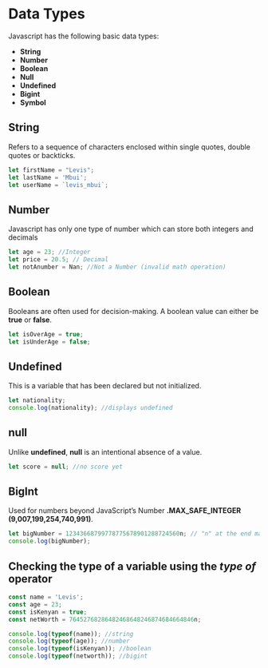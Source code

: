 # Data Types

Javascript has the following basic data types:

- **String**
- **Number**
- **Boolean**
- **Null**
- **Undefined**
- **Bigint**
- **Symbol**

## String
 
 Refers to a sequence of characters enclosed within single quotes, double quotes or backticks.

 ```js
 let firstName = "Levis";
 let lastName = 'Mbui';
 let userName = `levis_mbui`;
 ```

 ## Number

 Javascript has only one type of number which can store both integers and decimals

 ```js
 let age = 23; //Integer
 let price = 20.5; // Decimal
 let notAnumber = Nan; //Not a Number (invalid math operation)
 ```

 ## Boolean

 Booleans are often used for decision-making. A boolean value can either be **true** or **false**.

 ```js
 let isOverAge = true;
 let isUnderAge = false;
 ```

 ## Undefined

 This is a variable that has been declared but not initialized.

 ```js
 let nationality;
 console.log(nationality); //displays undefined
 ```

 ## null

 Unlike **undefined**, **null** is an intentional absence of a value.

 ```js
 let score = null; //no score yet
 ```

 ## BigInt

 Used for numbers beyond JavaScript’s Number **.MAX_SAFE_INTEGER (9,007,199,254,740,991)**.

 ```js
 let bigNumber = 12343668799778775678901288724560n; // "n" at the end makes it a BigInt
 console.log(bigNumber);
 ```

 ## Checking the type of a variable using the _type of_ operator
 ```js
 const name = 'Levis';
const age = 23;
const isKenyan = true;
const netWorth = 76452768286482468648246874684664846n;

console.log(typeof(name)); //string
console.log(typeof(age)); //number
console.log(typeof(isKenyan)); //boolean
console.log(typeof(networth)); //bigint
 ```